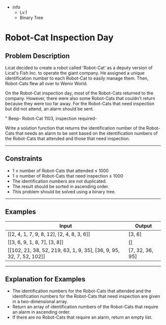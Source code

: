 - info
    - Lv.1
    - Binary Tree

# Robot-Cat Inspection Day

## Problem Description
Licat decided to create a robot called 'Robot-Cat' as a deputy version of Licat's Fish Inc. to operate the giant company. He assigned a unique identification number to each Robot-Cat to easily manage them. Then, Robot-Cats flew all over to Weniv World.

On the Robot-Cat inspection day, most of the Robot-Cats returned to the company. However, there were also some Robot-Cats that couldn't return because they were too far away. For the Robot-Cats that need inspection but did not attend, an alarm should be sent.

" Beep- Robot-Cat 1103, inspection required- 

Write a solution function that returns the identification number of the Robot-Cats that needs an alarm to be sent based on the identification numbers of the Robot-Cats that attended and those that need inspection.

---

## Constraints

- 1 ≤ number of Robot-Cats that attended ≤ 1000 
- 1 ≤ number of Robot-Cats that need inspection ≤ 1000 
- The identification numbers are not duplicated. 
- The result should be sorted in ascending order.
- This problem should be solved using a binary tree.

---

## Examples

| Input                                  | Output  |
| ------------------------------------ | ------- |
| [[2, 4, 1, 7, 9, 8, 12], [2, 4, 8, 3, 6]] | [3, 6] |
| [[3, 6, 9, 1, 8, 7], [3, 8]] | [] |
| [[102, 21, 38, 52, 219, 63, 1, 9, 35], [36, 9, 95, 32, 7, 52, 102]] | [7, 32, 36, 95] |

---

## Explanation for Examples

- The identification numbers for the Robot-Cats that attended and the identification numbers for the Robot-Cats that need inspection are given in a two-dimensional array.
- Return an array of identification numbers of the Robot-Cats that require an alarm in ascending order.
- If there are no Robot-Cats that require an alarm, return an empty list.